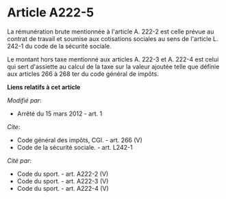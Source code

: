 # Article A222-5

La rémunération brute mentionnée à l'article A. 222-2 est celle prévue au contrat de travail et soumise aux cotisations
sociales au sens de l'article L. 242-1 du code de la sécurité sociale. 

Le montant hors taxe mentionné aux articles A. 222-3 et A. 222-4 est celui qui sert d'assiette au calcul de la taxe sur la
valeur ajoutée telle que définie aux articles 266 à 268 ter du code général de impôts.

**Liens relatifs à cet article**

_Modifié par_:

  - Arrêté du 15 mars 2012 - art. 1

_Cite_:

  - Code général des impôts, CGI. - art. 266 (V)
  - Code de la sécurité sociale. - art. L242-1

_Cité par_:

  - Code du sport. - art. A222-2 (V)
  - Code du sport. - art. A222-3 (V)
  - Code du sport. - art. A222-4 (V)

